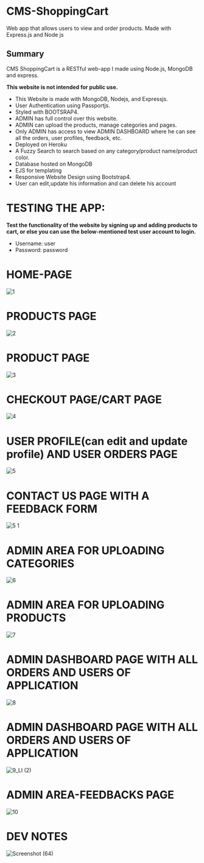 # CMS-ShoppingCart
Web app that allows users to view and order products. Made with Express.js and Node js

## Summary

CMS ShoppingCart is a RESTful web-app I made using Node.js, MongoDB and express. 

**This website is not intended for public use.**

- This Website is made with MongoDB, Nodejs, and Expressjs.
- User Authentication using Passportjs.
- Styled with BOOTSRAP4.
- ADMIN has full control over this website.
- ADMIN can upload the products, manage categories and pages.
- Only ADMIN has access to view ADMIN DASHBOARD where he can see all the orders, user profiles, feedback, etc.
- Deployed on Heroku
- A Fuzzy Search to search based on any category/product name/product color.
- Database hosted on MongoDB
- EJS for templating
- Responsive Website Design using Bootstrap4.
- User can edit,update his information and can delete his account

# TESTING THE APP:
**Test the functionality of the website by signing up and adding products to cart, or else you can use the below-mentioned test user account to login.**
- Username: user
- Password: password

# HOME-PAGE
![1](https://user-images.githubusercontent.com/62550907/88796824-f48c1000-d1bf-11ea-90c0-0574f1a398d2.png)

# PRODUCTS PAGE

![2](https://user-images.githubusercontent.com/62550907/88797223-9dd30600-d1c0-11ea-9336-6683e3513932.png)

# PRODUCT PAGE 

![3](https://user-images.githubusercontent.com/62550907/88797226-9f043300-d1c0-11ea-8ead-2477d8bcc865.png)

# CHECKOUT PAGE/CART PAGE

![4](https://user-images.githubusercontent.com/62550907/88797232-a0cdf680-d1c0-11ea-9a5e-5b2adbba77a9.png)

# USER PROFILE(can edit and update profile) AND USER ORDERS PAGE

![5](https://user-images.githubusercontent.com/62550907/88797235-a1ff2380-d1c0-11ea-90bb-3fd5dce4dbc8.png)

# CONTACT US PAGE WITH A FEEDBACK FORM

![5 1](https://user-images.githubusercontent.com/62550907/88797234-a1668d00-d1c0-11ea-8f0e-487bb8f2c25a.png)

# ADMIN AREA FOR UPLOADING CATEGORIES

![6](https://user-images.githubusercontent.com/62550907/88797236-a297ba00-d1c0-11ea-9f33-df37039131de.png)

# ADMIN AREA FOR UPLOADING PRODUCTS

![7](https://user-images.githubusercontent.com/62550907/88797238-a297ba00-d1c0-11ea-8e4b-5d48bb85312f.png)

# ADMIN DASHBOARD PAGE WITH ALL ORDERS AND USERS OF APPLICATION

![8](https://user-images.githubusercontent.com/62550907/88797240-a3305080-d1c0-11ea-8a7d-469659c40e9b.png)


# ADMIN DASHBOARD PAGE WITH ALL ORDERS AND USERS OF APPLICATION

![9_LI (2)](https://user-images.githubusercontent.com/62550907/88797245-a4617d80-d1c0-11ea-88f8-5a49ad13be1c.jpg)

# ADMIN AREA-FEEDBACKS PAGE

![10](https://user-images.githubusercontent.com/62550907/88797220-9ca1d900-d1c0-11ea-999f-73c623d5f2ce.png)

# DEV NOTES

![Screenshot (64)](https://user-images.githubusercontent.com/62550907/88798390-72511b00-d1c2-11ea-86cc-c910ba1689eb.png)
